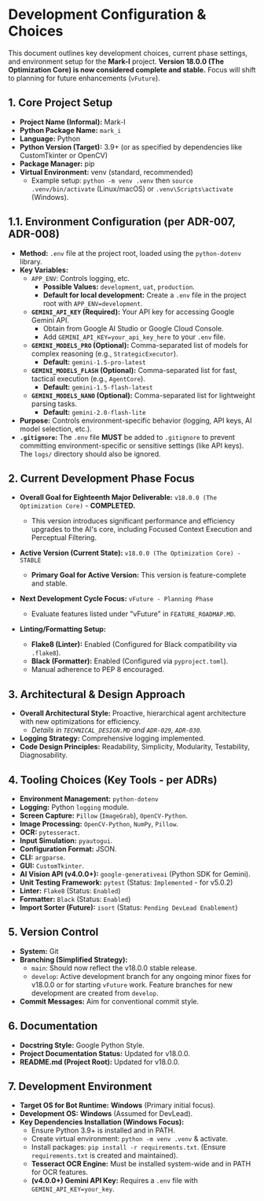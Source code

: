 # Development Configuration & Choices

This document outlines key development choices, current phase settings, and environment setup for the **Mark-I** project.
**Version 18.0.0 (The Optimization Core) is now considered complete and stable.**
Focus will shift to planning for future enhancements (`vFuture`).

## 1. Core Project Setup

- **Project Name (Informal):** Mark-I
- **Python Package Name:** `mark_i`
- **Language:** Python
- **Python Version (Target):** 3.9+ (or as specified by dependencies like CustomTkinter or OpenCV)
- **Package Manager:** pip
- **Virtual Environment:** venv (standard, recommended)
  - Example setup: `python -m venv .venv` then `source .venv/bin/activate` (Linux/macOS) or `.venv\Scripts\activate` (Windows).

## 1.1. Environment Configuration (per ADR-007, ADR-008)

- **Method:** `.env` file at the project root, loaded using the `python-dotenv` library.
- **Key Variables:**
  - `APP_ENV`: Controls logging, etc.
    - **Possible Values:** `development`, `uat`, `production`.
    - **Default for local development:** Create a `.env` file in the project root with `APP_ENV=development`.
  - **`GEMINI_API_KEY` (Required):** Your API key for accessing Google Gemini API.
    - Obtain from Google AI Studio or Google Cloud Console.
    - Add `GEMINI_API_KEY=your_api_key_here` to your `.env` file.
  - **`GEMINI_MODELS_PRO` (Optional):** Comma-separated list of models for complex reasoning (e.g., `StrategicExecutor`).
    - **Default:** `gemini-1.5-pro-latest`
  - **`GEMINI_MODELS_FLASH` (Optional):** Comma-separated list for fast, tactical execution (e.g., `AgentCore`).
    - **Default:** `gemini-1.5-flash-latest`
  - **`GEMINI_MODELS_NANO` (Optional):** Comma-separated list for lightweight parsing tasks.
    - **Default:** `gemini-2.0-flash-lite`
- **Purpose:** Controls environment-specific behavior (logging, API keys, AI model selection, etc.).
- **`.gitignore`:** The `.env` file **MUST** be added to `.gitignore` to prevent committing environment-specific or sensitive settings (like API keys). The `logs/` directory should also be ignored.

## 2. Current Development Phase Focus

- **Overall Goal for Eighteenth Major Deliverable:** `v18.0.0 (The Optimization Core)` - **COMPLETED.**

  - This version introduces significant performance and efficiency upgrades to the AI's core, including Focused Context Execution and Perceptual Filtering.

- **Active Version (Current State):** `v18.0.0 (The Optimization Core) - STABLE`
  - **Primary Goal for Active Version:** This version is feature-complete and stable.
- **Next Development Cycle Focus:** `vFuture - Planning Phase`
  - Evaluate features listed under "vFuture" in `FEATURE_ROADMAP.MD`.
- **Linting/Formatting Setup:**
  - **Flake8 (Linter):** Enabled (Configured for Black compatibility via `.flake8`).
  - **Black (Formatter):** Enabled (Configured via `pyproject.toml`).
  - Manual adherence to PEP 8 encouraged.

## 3. Architectural & Design Approach

- **Overall Architectural Style:** Proactive, hierarchical agent architecture with new optimizations for efficiency.
  - _Details in `TECHNICAL_DESIGN.MD` and `ADR-029`, `ADR-030`._
- **Logging Strategy:** Comprehensive logging implemented.
- **Code Design Principles:** Readability, Simplicity, Modularity, Testability, Diagnosability.

## 4. Tooling Choices (Key Tools - per ADRs)

- **Environment Management:** `python-dotenv`
- **Logging:** Python `logging` module.
- **Screen Capture:** `Pillow` (`ImageGrab`), `OpenCV-Python`.
- **Image Processing:** `OpenCV-Python`, `NumPy`, `Pillow`.
- **OCR:** `pytesseract`.
- **Input Simulation:** `pyautogui`.
- **Configuration Format:** JSON.
- **CLI:** `argparse`.
- **GUI:** `CustomTkinter`.
- **AI Vision API (v4.0.0+):** `google-generativeai` (Python SDK for Gemini).
- **Unit Testing Framework:** `pytest` (Status: `Implemented` - for v5.0.2)
- **Linter:** `Flake8` (Status: `Enabled`)
- **Formatter:** `Black` (Status: `Enabled`)
- **Import Sorter (Future):** `isort` (Status: `Pending DevLead Enablement`)

## 5. Version Control

- **System:** Git
- **Branching (Simplified Strategy):**
  - `main`: Should now reflect the v18.0.0 stable release.
  - `develop`: Active development branch for any ongoing minor fixes for v18.0.0 or for starting `vFuture` work. Feature branches for new development are created from `develop`.
- **Commit Messages:** Aim for conventional commit style.

## 6. Documentation

- **Docstring Style:** Google Python Style.
- **Project Documentation Status:** Updated for v18.0.0.
- **README.md (Project Root):** Updated for v18.0.0.

## 7. Development Environment

- **Target OS for Bot Runtime:** **Windows** (Primary initial focus).
- **Development OS:** **Windows** (Assumed for DevLead).
- **Key Dependencies Installation (Windows Focus):**
  - Ensure Python 3.9+ is installed and in PATH.
  - Create virtual environment: `python -m venv .venv` & activate.
  - Install packages: `pip install -r requirements.txt`. (Ensure `requirements.txt` is created and maintained).
  - **Tesseract OCR Engine:** Must be installed system-wide and in PATH for OCR features.
  - **(v4.0.0+) Gemini API Key:** Requires a `.env` file with `GEMINI_API_KEY=your_key`.
